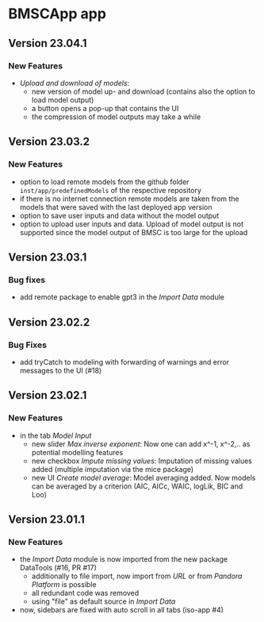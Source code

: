 # BMSCApp app 

## Version 23.04.1

### New Features
- _Upload and download of models_: 
  - new version of model up- and download (contains also the option to load model output)
  - a button opens a pop-up that contains the UI
  - the compression of model outputs may take a while

## Version 23.03.2

### New Features
- option to load remote models from the github folder `inst/app/predefinedModels` of the respective 
repository
- if there is no internet connection remote models are taken from the models that were saved with
  the last deployed app version
- option to save user inputs and data without the model output
- option to upload user inputs and data. Upload of model output is not supported since the model
output of BMSC is too large for the upload

## Version 23.03.1

### Bug fixes
- add remote package to enable gpt3 in the _Import Data_ module

## Version 23.02.2

### Bug Fixes
- add tryCatch to modeling with forwarding of warnings and error messages to the UI (#18)

## Version 23.02.1

### New Features
- in the tab _Model Input_
  - new slider _Max inverse exponent_: Now one can add x^-1, x^-2,.. as potential modelling 
  features
  - new checkbox _Impute missing values_: Imputation of missing values added (multiple
  imputation via the mice package)
  - new UI _Create model average_: Model averaging added. Now models can be averaged by a 
  criterion (AIC, AICc, WAIC, logLik, BIC and Loo)

## Version 23.01.1

### New Features
- the _Import Data_ module is now imported from the new package DataTools (#16, PR #17)
  - additionally to file import, now import from _URL_ or from _Pandora Platform_ is possible
  - all redundant code was removed
  - using "file" as default source in _Import Data_
- now, sidebars are fixed with auto scroll in all tabs (iso-app #4)
